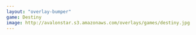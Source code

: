 ```yaml
---
layout: "overlay-bumper"
game: Destiny
image: http://avalonstar.s3.amazonaws.com/overlays/games/destiny.jpg
---
```

